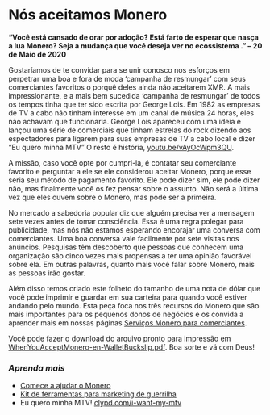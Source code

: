 # Nós aceitamos Monero

**“Você está cansado de orar por adoção? Está farto de esperar que nasça a lua Monero? Seja a mudança que você deseja ver no ecossistema .” – 20 de Maio de 2020**

Gostaríamos de te convidar para se unir conosco nos esforços em perpetrar uma boa e fora de moda ‘campanha de resmungar’ com seus comerciantes favoritos o porquê deles ainda não aceitarem XMR. A mais impressionante, e a mais bem sucedida ‘campanha de resmungar’ de todos os tempos tinha que ter sido escrita por George Lois. Em 1982 as empresas de TV a cabo não tinham interesse em um canal de música 24 horas, eles não achavam que funcionaria. George Lois apareceu com uma ideia e lançou uma série de comerciais que tinham estrelas do rock dizendo aos espectadores para ligarem para suas empresas de TV a cabo local e dizer “Eu quero minha MTV” O resto é história, [youtu.be/vAyOcWpm3QU](https://youtu.be/vAyOcWpm3QU?t=71).

A missão, caso você opte por cumpri-la, é contatar seu comerciante favorito e perguntar a ele se ele considerou aceitar Monero, porque esse seria seu método de pagamento favorito. Ele pode dizer sim, ele pode dizer não, mas finalmente você os fez pensar sobre o assunto. Não será a última vez que eles ouvem sobre o Monero, mas pode ser a primeira.


No mercado a sabedoria popular diz que alguém precisa ver a mensagem sete vezes antes de tomar consciência. Essa é uma regra polegar para publicidade, mas nós não estamos esperando encorajar uma conversa com comerciantes. Uma boa conversa vale facilmente por sete visitas nos anúncios. Pesquisas têm descoberto que pessoas que conhecem uma organização são cinco vezes mais propensas a ter uma opinião favorável sobre ela. Em outras palavras, quanto mais você falar sobre Monero, mais as pessoas irão gostar.

Além disso temos criado este folheto do tamanho de uma nota de dólar que você pode imprimir e guardar em sua carteira para quando você estiver andando pelo mundo. Esta peça foca nos três recursos do Monero que são mais importantes para os pequenos donos de negócios e os convida a aprender mais em nossas páginas [Serviços Monero para comerciantes](https://www.monerooutreach.org/merchants/).

Você pode fazer o download do arquivo pronto para impressão em [WhenYouAcceptMonero-en-WalletBuckslip.pdf](https://static.monerooutreach.org/img/MoneroMerchants/WhenYouAcceptMonero-en-WalletBuckslip.pdf). Boa sorte e vá com Deus!

### _Aprenda mais_

- [Comece a ajudar o Monero]( https://www.monerooutreach.org/historias/comec-ajudar-monero.html)
- [Kit de ferramentas para marketing de guerrilha]( https://www.monerooutreach.org/ferramentas-marketing-guerrilha.html)
- Eu quero minha MTV! [clypd.com/i-want-my-mtv](https://clypd.com/i-want-my-mtv/)
